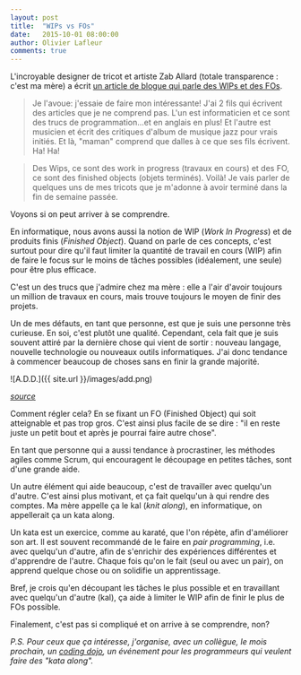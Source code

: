 ```yaml
---
layout: post
title:  "WIPs vs FOs"
date:   2015-10-01 08:00:00
author: Olivier Lafleur
comments: true
---
```

L'incroyable designer de tricot et artiste Zab Allard (totale transparence :
c'est ma mère) a écrit
[un article de blogue qui parle des WIPs et des FOs](https://luniversdunetricoteuse.com/2015/09/30/quand-les-wips-deviennent-des-fo/).

<blockquote>
Je l'avoue: j'essaie de faire mon intéressante! J'ai 2 fils qui écrivent des articles que je ne comprend pas. L'un est informaticien et ce sont des trucs de programmation...et en anglais en plus! Et l'autre est musicien et écrit des critiques d'album de musique jazz pour vrais initiés. Et là, "maman" comprend que dalles à ce que ses fils écrivent. Ha! Ha!
</blockquote>

<blockquote>
Des Wips, ce sont des work in progress (travaux en cours) et des FO, ce sont des finished objects (objets terminés). Voilà! Je vais parler de quelques uns de mes tricots que je m'adonne à avoir terminé dans la fin de semaine passée.
</blockquote>
Voyons si on peut arriver à se comprendre.

En informatique, nous avons aussi la notion de WIP (*Work In Progress*) et de
produits finis (*Finished Object*). Quand on parle de ces concepts, c'est
surtout pour dire qu'il faut limiter la quantité de travail en cours (WIP) afin
de faire le focus sur le moins de tâches possibles (idéalement, une seule) pour
être plus efficace.

C'est un des trucs que j'admire chez ma mère : elle a l'air d'avoir toujours un
million de travaux en cours, mais trouve toujours le moyen de finir des projets.

Un de mes défauts, en tant que personne, est que je suis une personne très
curieuse. En soi, c'est plutôt une qualité. Cependant, cela fait que je suis
souvent attiré par la dernière chose qui vient de sortir : nouveau langage,
nouvelle technologie ou nouveaux outils informatiques.
J'ai donc tendance à commencer beaucoup de choses sans en finir la grande
majorité.

![A.D.D.]({{ site.url }}/images/add.png)

*[source](http://i43.tinypic.com/sb0e4y.gif)*

Comment régler cela? En se fixant un FO (Finished Object) qui soit atteignable
et pas trop gros. C'est ainsi plus facile de se dire : "il en reste juste un
petit bout et après je pourrai faire autre chose".

En tant que personne qui a aussi tendance à procrastiner, les méthodes agiles
comme Scrum, qui encouragent le découpage en petites tâches, sont d'une grande
aide.

Un autre élément qui aide beaucoup, c'est de travailler avec quelqu'un d'autre.
C'est ainsi plus motivant, et ça fait quelqu'un à qui rendre des comptes.
Ma mère appelle ça le kal (*knit along*), en informatique, on appellerait ça
un kata along.

Un kata est un exercice, comme au karaté, que l'on répète, afin d'améliorer son
art. Il est souvent recommandé de le faire en *pair programming*, i.e. avec
quelqu'un d'autre, afin de s'enrichir des expériences différentes et d'apprendre
de l'autre. Chaque fois qu'on le fait (seul ou avec un pair), on apprend quelque
chose ou on solidifie un apprentissage.

Bref, je crois qu'en découpant les tâches le plus possible et en travaillant
avec quelqu'un d'autre (kal), ça aide à limiter le WIP afin de finir le plus de
FOs possible.

Finalement, c'est pas si compliqué et on arrive à se comprendre, non?

*P.S. Pour ceux que ça intéresse, j'organise, avec un collègue, le mois prochain, un
[coding dojo](http://www.eventbrite.ca/e/coding-dojo-a-luniversite-laval-tickets-18823167601),
un événement pour les programmeurs qui veulent faire des "kata along".*
